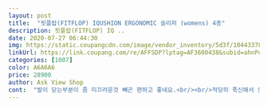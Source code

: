 ```yaml
---
layout: post 
title:  "핏플랍(FITFLOP) IQUSHION ERGONOMIC 슬리퍼 (womens) 4종" 
description: 핏플랍(FITFLOP) IQ ..
date: 2020-07-27 06:44:30 
img: https://static.coupangcdn.com/image/vendor_inventory/5d3f/10443378f01e6d2d151ba136bcfa2cff83784553cdd0f10b1eebe1e5951f.jpg 
linkUrl: https://link.coupang.com/re/AFFSDP?lptag=AF3600438&subid=ahnPublicAsk&pageKey=1309111464&itemId=2325539081&vendorItemId=71065973852&traceid=V0-113-9df236905a52231a 
categories: [1007] 
color: A6A6A6 
price: 28900 
author: Ask View Shop 
cont:  "발이 닫는부분이 좀 미끄러운것 빼곤 편하고 좋네요.<br/><br/>적당히 푹신해서 오래 신고 다녀도 발바닥이 편해요.<br/><br/>좋은데 오래 걸으면 좀 아픔<br/>" 
---
```


